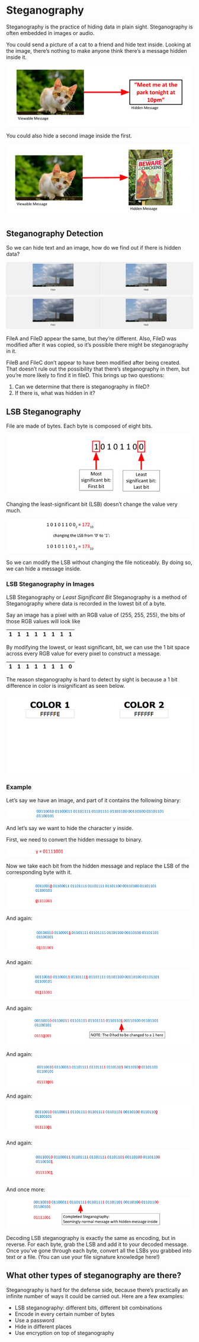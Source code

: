 # Steganography

Steganography is the practice of hiding data in plain sight. Steganography is often embedded in images or audio.

You could send a picture of a cat to a friend and hide text inside. Looking at the image, there’s nothing to make anyone think there’s a message hidden inside it.

![Steg with text](images/steg-cat-text.png)

You could also hide a second image inside the first.

![Steg with an Image](images/steg-cat-image.png)

## Steganography Detection

So we can hide text and an image, how do we find out if there is hidden data?

![Group of images](images/steg-a-b-c-d.png)

FileA and FileD appear the same, but they’re different. Also, FileD was modified after it was copied, so it’s possible there might be steganography in it.

FileB and FileC don’t appear to have been modified after being created. That doesn’t rule out the possibility that there’s steganography in them, but you’re more likely to find it in fileD. This brings up two questions:

1. Can we determine that there is steganography in fileD?
2. If there is, what was hidden in it?

## LSB Steganography

File are made of bytes. Each byte is composed of eight bits.

![Steganography Process Step 1](images/steg-step-1.png)

Changing the least-significant bit (LSB) doesn’t change the value very much.

![Steganography Process Step 2](images/steg-step-2.png)

So we can modify the LSB without changing the file noticeably. By doing so, we can hide a message inside.

### LSB Steganography in Images

LSB Steganography or *Least Significant Bit* Steganography is a method of Steganography where data is recorded in the lowest bit of a byte.

Say an image has a pixel with an RGB value of (255, 255, 255), the bits of those RGB values will look like

| 1 | 1 | 1 | 1 | 1 | 1 | 1 | 1 |
| --- | --- | --- | --- | --- | --- | --- | --- |

By modifying the lowest, or least significant, bit, we can use the 1 bit space across every RGB value for every pixel to construct a message.

| 1 | 1 | 1 | 1 | 1 | 1 | 1 | 0 |
| --- | --- | --- | --- | --- | --- | --- | --- |

The reason steganography is hard to detect by sight is because a 1 bit difference in color is insignificant as seen below.

![1 Bit Difference](images/lsb-color-difference.png)

### Example

Let’s say we have an image, and part of it contains the following binary:

![Steganography Process Step 3](images/steg-step-3.png)

And let’s say we want to hide the character y inside.

First, we need to convert the hidden message to binary.

![Steganography Process Step 4](images/steg-step-4.png)

Now we take each bit from the hidden message and replace the LSB of the corresponding byte with it.

![Steganography Process Step 5](images/steg-step-5.png)

And again:

![Steganography Process Step 6](images/steg-step-6.png)

And again:

![Steganography Process Step 7](images/steg-step-7.png)

And again:

![Steganography Process Step 8](images/steg-step-8.png)

And again:

![Steganography Process Step 9](images/steg-step-9.png)

And again:

![Steganography Process Step 10](images/steg-step-10.png)

And again:

![Steganography Process Step 11](images/steg-step-11.png)

And once more:

![Steganography Process Step 12](images/steg-step-12.png)

Decoding LSB steganography is exactly the same as encoding, but in reverse. For each byte, grab the LSB and add it to your decoded message. Once you’ve gone through each byte, convert all the LSBs you grabbed into text or a file. (You can use your file signature knowledge here!)


## What other types of steganography are there?
Steganography is hard for the defense side, because there’s practically an infinite number of ways it could be carried out. Here are a few examples:
- LSB steganography: different bits, different bit combinations
- Encode in every certain number of bytes 
- Use a password
- Hide in different places
- Use encryption on top of steganography